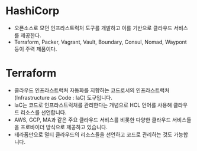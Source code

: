 # HashiCorp

- 오픈소스로 모던 인프라스트럭처 도구를 개발하고 이를 기반으로 클라우드 서비스를 제공한다.
- Terraform, Packer, Vagrant, Vault, Boundary, Consul, Nomad, Waypont 등이 주력 제품이다.

# Terraform

- 클라우드 인프라스트럭처 자동화를 지향하는 코드로서의 인프라스트럭처(Infrastructure as Code : IaC) 도구입니다.
- IaC는 코드로 인프라스트럭처를 관리한다는 개념으로 HCL 언어를 사용해 클라우드 리소스를 선언합니다.
- AWS, GCP, MA과 같은 주요 클라우드 서비스를 비롯한 다양한 클라우드 서비스들을 프로바이더 방식으로 제공하고 있습니다.
- 테라폼만으로 멀티 클라우드의 리소스들을 선언하고 코드로 관리하는 것도 가능합니다.